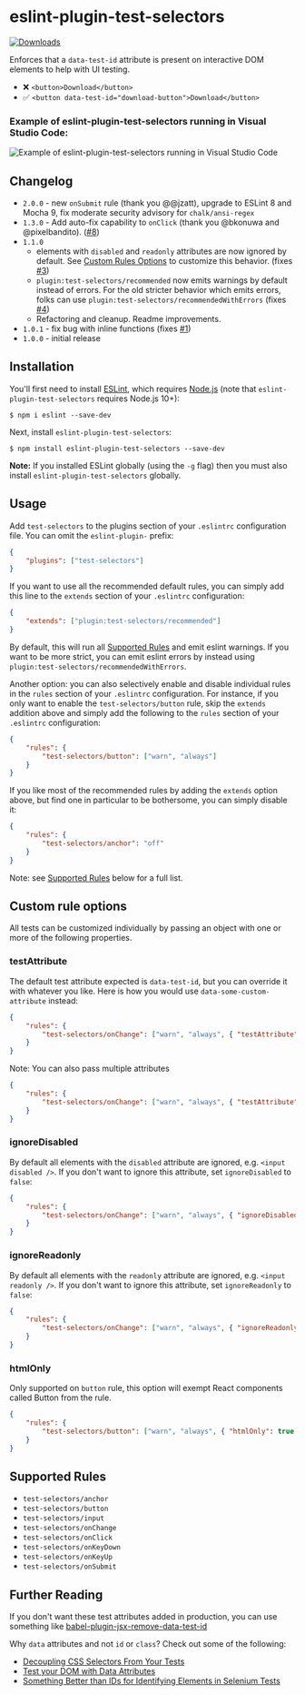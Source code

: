 # eslint-plugin-test-selectors

[![Downloads][downloads-image]][npm-url]

Enforces that a `data-test-id` attribute is present on interactive DOM elements to help with UI testing.

-   ❌ `<button>Download</button>`
-   ✅ `<button data-test-id="download-button">Download</button>`

### Example of eslint-plugin-test-selectors running in Visual Studio Code:

![Example of eslint-plugin-test-selectors running in Visual Studio Code](https://github.com/davidcalhoun/eslint-plugin-test-selectors/blob/master/vscode-test-selectors-example.png)

## Changelog

-   `2.0.0` - new `onSubmit` rule (thank you @@jzatt), upgrade to ESLint 8 and Mocha 9, fix moderate security advisory for `chalk/ansi-regex`
-   `1.3.0` - Add auto-fix capability to `onClick` (thank you @bkonuwa and @pixelbandito). ([#8](https://github.com/davidcalhoun/eslint-plugin-test-selectors/pull/8))
-   `1.1.0`
    -   elements with `disabled` and `readonly` attributes are now ignored by default. See [Custom Rules Options](#custom-rule-options) to customize this behavior. (fixes [#3][i3])
    -   `plugin:test-selectors/recommended` now emits warnings by default instead of errors. For the old stricter behavior which emits errors, folks can use `plugin:test-selectors/recommendedWithErrors` (fixes [#4][i4])
    -   Refactoring and cleanup. Readme improvements.
-   `1.0.1` - fix bug with inline functions (fixes [#1][i1])
-   `1.0.0` - initial release

## Installation

You'll first need to install [ESLint](http://eslint.org), which requires [Node.js](https://nodejs.org) (note that `eslint-plugin-test-selectors` requires Node.js 10+):

```
$ npm i eslint --save-dev
```

Next, install `eslint-plugin-test-selectors`:

```
$ npm install eslint-plugin-test-selectors --save-dev
```

**Note:** If you installed ESLint globally (using the `-g` flag) then you must also install `eslint-plugin-test-selectors` globally.

## Usage

Add `test-selectors` to the plugins section of your `.eslintrc` configuration file. You can omit the `eslint-plugin-` prefix:

```json
{
    "plugins": ["test-selectors"]
}
```

If you want to use all the recommended default rules, you can simply add this line to the `extends` section of your `.eslintrc` configuration:

```json
{
    "extends": ["plugin:test-selectors/recommended"]
}
```

By default, this will run all [Supported Rules](#supported-rules) and emit eslint warnings. If you want to be more strict, you can emit eslint errors by instead using `plugin:test-selectors/recommendedWithErrors`.

Another option: you can also selectively enable and disable individual rules in the `rules` section of your `.eslintrc` configuration. For instance, if you only want to enable the `test-selectors/button` rule, skip the `extends` addition above and simply add the following to the `rules` section of your `.eslintrc` configuration:

```json
{
    "rules": {
        "test-selectors/button": ["warn", "always"]
    }
}
```

If you like most of the recommended rules by adding the `extends` option above, but find one in particular to be bothersome, you can simply disable it:

```json
{
    "rules": {
        "test-selectors/anchor": "off"
    }
}
```

Note: see [Supported Rules](#supported-rules) below for a full list.

## Custom rule options

All tests can be customized individually by passing an object with one or more of the following properties.

### testAttribute

The default test attribute expected is `data-test-id`, but you can override it with whatever you like. Here is how you would use `data-some-custom-attribute` instead:

```json
{
    "rules": {
        "test-selectors/onChange": ["warn", "always", { "testAttribute": "data-some-custom-attribute" }]
    }
}
```

Note: You can also pass multiple attributes

```json
{
    "rules": {
        "test-selectors/onChange": ["warn", "always", { "testAttribute": ["data-testid", "testId"] }]
    }
}
```

### ignoreDisabled

By default all elements with the `disabled` attribute are ignored, e.g. `<input disabled />`. If you don't want to ignore this attribute, set `ignoreDisabled` to `false`:

```json
{
    "rules": {
        "test-selectors/onChange": ["warn", "always", { "ignoreDisabled": false }]
    }
}
```

### ignoreReadonly

By default all elements with the `readonly` attribute are ignored, e.g. `<input readonly />`. If you don't want to ignore this attribute, set `ignoreReadonly` to `false`:

```json
{
    "rules": {
        "test-selectors/onChange": ["warn", "always", { "ignoreReadonly": false }]
    }
}
```

### htmlOnly

Only supported on `button` rule, this option will exempt React components called Button from the rule.

```json
{
    "rules": {
        "test-selectors/button": ["warn", "always", { "htmlOnly": true }]
    }
}
```

## Supported Rules

-   `test-selectors/anchor`
-   `test-selectors/button`
-   `test-selectors/input`
-   `test-selectors/onChange`
-   `test-selectors/onClick`
-   `test-selectors/onKeyDown`
-   `test-selectors/onKeyUp`
-   `test-selectors/onSubmit`

## Further Reading

If you don't want these test attributes added in production, you can use something like [babel-plugin-jsx-remove-data-test-id](https://github.com/coderas/babel-plugin-jsx-remove-data-test-id)

Why `data` attributes and not `id` or `class`? Check out some of the following:

-   [Decoupling CSS Selectors From Your Tests](https://mixandgo.com/learn/decoupling-css-selectors-from-your-tests)
-   [Test your DOM with Data Attributes](https://medium.com/@colecodes/test-your-dom-with-data-attributes-44fccc43ed4b)
-   [Something Better than IDs for Identifying Elements in Selenium Tests](https://techblog.constantcontact.com/software-development/a-better-way-to-id-elements-in-selenium-tests/)

[downloads-image]: https://img.shields.io/npm/dm/eslint-plugin-test-selectors.svg?style=flat-square
[npm-url]: https://www.npmjs.com/package/eslint-plugin-test-selectors
[npm-image]: https://img.shields.io/npm/dm/eslint-plugin-test-selectors.svg?style=flat
[i1]: https://github.com/davidcalhoun/eslint-plugin-test-selectors/issues/1
[i2]: https://github.com/davidcalhoun/eslint-plugin-test-selectors/issues/2
[i3]: https://github.com/davidcalhoun/eslint-plugin-test-selectors/issues/3
[i4]: https://github.com/davidcalhoun/eslint-plugin-test-selectors/issues/4
